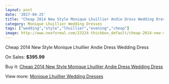 ```yaml
---
layout: post
date: '2017-04-25'
title: "Cheap 2014 New Style Monique Lhuillier Andie Dress Wedding Dress"
category: Monique Lhuillier Wedding Dresses
tags: ["wedding","style","lhuillier","evening","cheap"]
image: http://www.neoformal.com/23224-thickbox_default/cheap-2014-new-style-monique-lhuillier-andie-dress-wedding-dress.jpg
---
```

Cheap 2014 New Style Monique Lhuillier Andie Dress Wedding Dress

On Sales: **$395.99**
<a href="https://www.neoformal.com/en/monique-lhuillier-wedding-dresses-2014/7778-cheap-2014-new-style-monique-lhuillier-andie-dress-wedding-dress.html"><amp-img layout="responsive" width="600" height="600" src="//www.neoformal.com/23224-thickbox_default/cheap-2014-new-style-monique-lhuillier-andie-dress-wedding-dress.jpg" alt="Cheap 2014 New Style Monique Lhuillier Andie Dress Wedding Dress 0" /></a>

Buy it: [Cheap 2014 New Style Monique Lhuillier Andie Dress Wedding Dress](https://www.neoformal.com/en/monique-lhuillier-wedding-dresses-2014/7778-cheap-2014-new-style-monique-lhuillier-andie-dress-wedding-dress.html "Cheap 2014 New Style Monique Lhuillier Andie Dress Wedding Dress")

View more: [Monique Lhuillier Wedding Dresses](https://www.neoformal.com/en/127-monique-lhuillier-wedding-dresses-2014 "Monique Lhuillier Wedding Dresses")